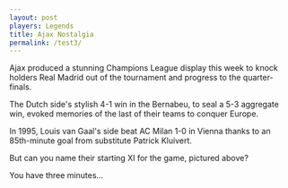 ```yaml
---
layout: post
players: Legends
title: Ajax Nostalgia
permalink: /test3/
---
```


Ajax produced a stunning Champions League display this week to knock holders Real Madrid out of the tournament and progress to the quarter-finals.

The Dutch side's stylish 4-1 win in the Bernabeu, to seal a 5-3 aggregate win, evoked memories of the last of their teams to conquer Europe.

In 1995, Louis van Gaal's side beat AC Milan 1-0 in Vienna thanks to an 85th-minute goal from substitute Patrick Kluivert.

But can you name their starting XI for the game, pictured above?

You have three minutes...

